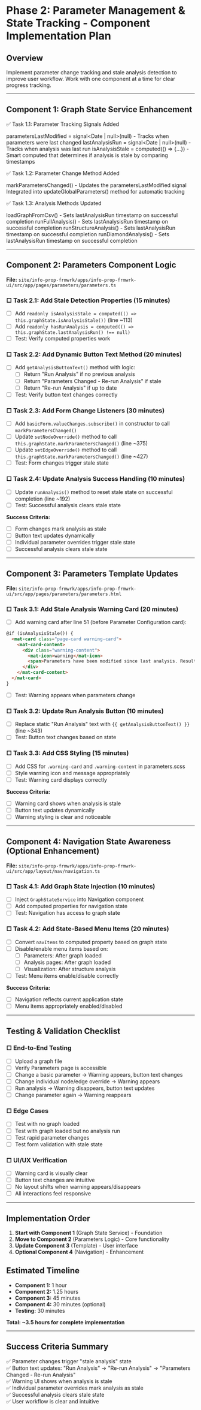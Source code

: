 # Phase 2: Parameter Management & State Tracking - Component Implementation Plan

## Overview
Implement parameter change tracking and stale analysis detection to improve user workflow. Work with one component at a time for clear progress tracking.

---

## Component 1: Graph State Service Enhancement
✅ Task 1.1: Parameter Tracking Signals Added

parametersLastModified = signal<Date | null>(null) - Tracks when parameters were last changed
lastAnalysisRun = signal<Date | null>(null) - Tracks when analysis was last run
isAnalysisStale = computed(() => {...}) - Smart computed that determines if analysis is stale by comparing timestamps

✅ Task 1.2: Parameter Change Method Added

markParametersChanged() - Updates the parametersLastModified signal
Integrated into updateGlobalParameters() method for automatic tracking

✅ Task 1.3: Analysis Methods Updated

loadGraphFromCsv() - Sets lastAnalysisRun timestamp on successful completion
runFullAnalysis() - Sets lastAnalysisRun timestamp on successful completion
runStructureAnalysis() - Sets lastAnalysisRun timestamp on successful completion
runDiamondAnalysis() - Sets lastAnalysisRun timestamp on successful completion

---

## Component 2: Parameters Component Logic
**File:** `site/info-prop-frmwrk/apps/info-prop-frmwrk-ui/src/app/pages/parameters/parameters.ts`

### □ Task 2.1: Add Stale Detection Properties (15 minutes)
- [ ] Add `readonly isAnalysisStale = computed(() => this.graphState.isAnalysisStale())` (line ~113)
- [ ] Add `readonly hasRunAnalysis = computed(() => this.graphState.lastAnalysisRun() !== null)`
- [ ] Test: Verify computed properties work

### □ Task 2.2: Add Dynamic Button Text Method (20 minutes)
- [ ] Add `getAnalysisButtonText()` method with logic:
  - [ ] Return "Run Analysis" if no previous analysis
  - [ ] Return "Parameters Changed - Re-run Analysis" if stale
  - [ ] Return "Re-run Analysis" if up to date
- [ ] Test: Verify button text changes correctly

### □ Task 2.3: Add Form Change Listeners (30 minutes)
- [ ] Add `basicForm.valueChanges.subscribe()` in constructor to call `markParametersChanged()`
- [ ] Update `setNodeOverride()` method to call `this.graphState.markParametersChanged()` (line ~375)
- [ ] Update `setEdgeOverride()` method to call `this.graphState.markParametersChanged()` (line ~427)
- [ ] Test: Form changes trigger stale state

### □ Task 2.4: Update Analysis Success Handling (10 minutes)
- [ ] Update `runAnalysis()` method to reset stale state on successful completion (line ~192)
- [ ] Test: Successful analysis clears stale state

**Success Criteria:**
- [ ] Form changes mark analysis as stale
- [ ] Button text updates dynamically
- [ ] Individual parameter overrides trigger stale state
- [ ] Successful analysis clears stale state

---

## Component 3: Parameters Template Updates
**File:** `site/info-prop-frmwrk/apps/info-prop-frmwrk-ui/src/app/pages/parameters/parameters.html`

### □ Task 3.1: Add Stale Analysis Warning Card (20 minutes)
- [ ] Add warning card after line 51 (before Parameter Configuration card):
```html
@if (isAnalysisStale()) {
  <mat-card class="page-card warning-card">
    <mat-card-content>
      <div class="warning-content">
        <mat-icon>warning</mat-icon>
        <span>Parameters have been modified since last analysis. Results may be outdated.</span>
      </div>
    </mat-card-content>
  </mat-card>
}
```
- [ ] Test: Warning appears when parameters change

### □ Task 3.2: Update Run Analysis Button (10 minutes)
- [ ] Replace static "Run Analysis" text with `{{ getAnalysisButtonText() }}` (line ~343)
- [ ] Test: Button text changes based on state

### □ Task 3.3: Add CSS Styling (15 minutes)
- [ ] Add CSS for `.warning-card` and `.warning-content` in parameters.scss
- [ ] Style warning icon and message appropriately
- [ ] Test: Warning card displays correctly

**Success Criteria:**
- [ ] Warning card shows when analysis is stale
- [ ] Button text updates dynamically
- [ ] Warning styling is clear and noticeable

---

## Component 4: Navigation State Awareness (Optional Enhancement)
**File:** `site/info-prop-frmwrk/apps/info-prop-frmwrk-ui/src/app/layout/nav/navigation.ts`

### □ Task 4.1: Add Graph State Injection (10 minutes)
- [ ] Inject `GraphStateService` into Navigation component
- [ ] Add computed properties for navigation state
- [ ] Test: Navigation has access to graph state

### □ Task 4.2: Add State-Based Menu Items (20 minutes)
- [ ] Convert `navItems` to computed property based on graph state
- [ ] Disable/enable menu items based on:
  - [ ] Parameters: After graph loaded
  - [ ] Analysis pages: After graph loaded
  - [ ] Visualization: After structure analysis
- [ ] Test: Menu items enable/disable correctly

**Success Criteria:**
- [ ] Navigation reflects current application state
- [ ] Menu items appropriately enabled/disabled

---

## Testing & Validation Checklist

### □ End-to-End Testing
- [ ] Upload a graph file
- [ ] Verify Parameters page is accessible
- [ ] Change a basic parameter → Warning appears, button text changes
- [ ] Change individual node/edge override → Warning appears
- [ ] Run analysis → Warning disappears, button text updates
- [ ] Change parameter again → Warning reappears

### □ Edge Cases
- [ ] Test with no graph loaded
- [ ] Test with graph loaded but no analysis run
- [ ] Test rapid parameter changes
- [ ] Test form validation with stale state

### □ UI/UX Verification
- [ ] Warning card is visually clear
- [ ] Button text changes are intuitive
- [ ] No layout shifts when warning appears/disappears
- [ ] All interactions feel responsive

---

## Implementation Order
1. **Start with Component 1** (Graph State Service) - Foundation
2. **Move to Component 2** (Parameters Logic) - Core functionality  
3. **Update Component 3** (Template) - User interface
4. **Optional Component 4** (Navigation) - Enhancement

## Estimated Timeline
- **Component 1:** 1 hour
- **Component 2:** 1.25 hours  
- **Component 3:** 45 minutes
- **Component 4:** 30 minutes (optional)
- **Testing:** 30 minutes

**Total: ~3.5 hours for complete implementation**

---

## Success Criteria Summary
✅ Parameter changes trigger "stale analysis" state  
✅ Button text updates: "Run Analysis" → "Re-run Analysis" → "Parameters Changed - Re-run Analysis"  
✅ Warning UI shows when analysis is stale  
✅ Individual parameter overrides mark analysis as stale  
✅ Successful analysis clears stale state  
✅ User workflow is clear and intuitive